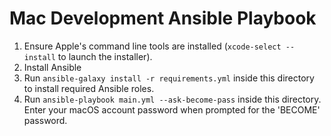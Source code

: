 # Mac Development Ansible Playbook

  1. Ensure Apple's command line tools are installed (`xcode-select --install` to launch the installer).
  2. Install Ansible
  3. Run `ansible-galaxy install -r requirements.yml` inside this directory to install required Ansible roles.
  4. Run `ansible-playbook main.yml --ask-become-pass` inside this directory. Enter your macOS account password when prompted for the 'BECOME' password.


